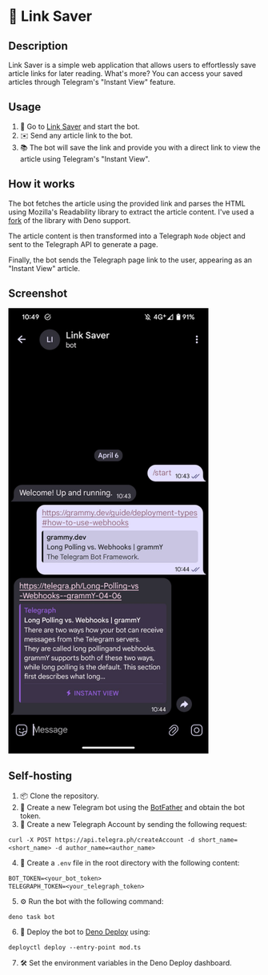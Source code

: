 # 🔗 Link Saver

## Description

Link Saver is a simple web application that allows users to effortlessly save article links for later reading. What's more? You can access your saved articles through Telegram's "Instant View" feature.

## Usage

1. 🚀 Go to [Link Saver](https://t.me/link_saver_zsh_bot) and start the bot.
2. ✉️ Send any article link to the bot.
3. 📚 The bot will save the link and provide you with a direct link to view the article using Telegram's "Instant View".

## How it works

The bot fetches the article using the provided link and parses the HTML using Mozilla's Readability library to extract the article content.
I've used a [fork](https://github.com/rtrigoso/readenobility) of the library with Deno support.

The article content is then transformed into a Telegraph `Node` object and sent to the Telegraph API to generate a page.

Finally, the bot sends the Telegraph page link to the user, appearing as an "Instant View" article.

## Screenshot

<img src="/docs/bot-screenshot.png" width="400" alt="Link Saver Screenshot">

## Self-hosting

1. 📦 Clone the repository.
2. 🤖 Create a new Telegram bot using the [BotFather](https://t.me/botfather) and obtain the bot token.
3. 📝 Create a new Telegraph Account by sending the following request:

```shell
curl -X POST https://api.telegra.ph/createAccount -d short_name=<short_name> -d author_name=<author_name>
```

4. 🔐 Create a `.env` file in the root directory with the following content:

```env
BOT_TOKEN=<your_bot_token>
TELEGRAPH_TOKEN=<your_telegraph_token>
```

5. ⚙️ Run the bot with the following command:

```shell
deno task bot
```

6. 🚀 Deploy the bot to [Deno Deploy](https://deno.com/deploy) using:

```shell
deployctl deploy --entry-point mod.ts
```

7. 🛠️ Set the environment variables in the Deno Deploy dashboard.
